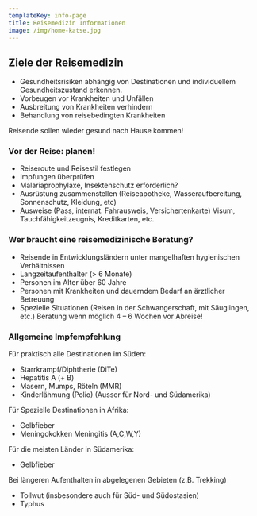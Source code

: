 ```yaml
---
templateKey: info-page
title: Reisemedizin Informationen
image: /img/home-katse.jpg
---
```


## Ziele der Reisemedizin
- Gesundheitsrisiken abhängig von Destinationen und individuellem Gesundheitszustand erkennen.
- Vorbeugen vor Krankheiten und Unfällen
- Ausbreitung von Krankheiten verhindern
- Behandlung von reisebedingten Krankheiten

Reisende sollen wieder gesund nach Hause kommen!

### Vor der Reise: planen!

- Reiseroute und Reisestil festlegen
- Impfungen überprüfen
- Malariaprophylaxe, Insektenschutz erforderlich?
- Ausrüstung zusammenstellen (Reiseapotheke, Wasseraufbereitung, Sonnenschutz, Kleidung, etc)
- Ausweise (Pass, internat. Fahrausweis, Versichertenkarte) Visum, Tauchfähigkeitzeugnis, Kreditkarten, etc.

### Wer braucht eine reisemedizinische Beratung?

- Reisende in Entwicklungsländern unter mangelhaften hygienischen Verhältnissen
- Langzeitaufenthalter (> 6 Monate)
- Personen im Alter über 60 Jahre
- Personen mit Krankheiten und dauerndem Bedarf an ärztlicher Betreuung
- Spezielle Situationen (Reisen in der Schwangerschaft, mit Säuglingen, etc.)
Beratung wenn möglich 4 – 6 Wochen vor Abreise!

### Allgemeine Impfempfehlung

Für praktisch alle Destinationen im Süden:
- Starrkrampf/Diphtherie (DiTe)
- Hepatitis A (+ B)
- Masern, Mumps, Röteln (MMR)
- Kinderlähmung (Polio) (Ausser für Nord- und Südamerika)

Für Spezielle Destinationen in Afrika:
- Gelbfieber
- Meningokokken Meningitis (A,C,W,Y)

Für die meisten Länder in Südamerika:
- Gelbfieber

Bei längeren Aufenthalten in abgelegenen Gebieten (z.B. Trekking)
- Tollwut (insbesondere auch für Süd- und Südostasien)
- Typhus